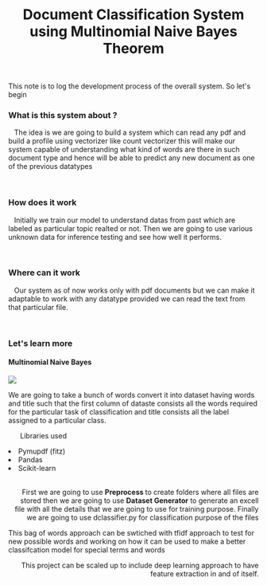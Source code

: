 <h1 align='center'> Document Classification System using Multinomial Naive Bayes Theorem </h1>
<br>

This note is to log the development process of the overall system. So let's begin 
<h3> What is this system about ? </h3>
<div align='left'>
    <p>&nbsp;&nbsp; The idea is we are going to build a system which can read any pdf and build a profile using vectorizer like count vectorizer this will make our system capable of understanding what kind of words are there in such document type and hence will be able to predict any new document as one of the previous datatypes </p>
</div>
<br>

<h3> How does it work </h3>

<div align='left'>
    <p>&nbsp;&nbsp; Initially we train our model to understand datas from past which are labeled as particular topic realted or not. Then we are going to use various unknown data for inference testing and see how well it performs. </p>
</div>
<br>

<h3> Where can  it work </h3>

<div align='left'>
    <p>&nbsp;&nbsp; Our system as of now works only with pdf documents but we can make it adaptable to work with any datatype provided we can read the text from that particular file.</p>
</div>
<br>

<h3>Let's learn more </h3>
<div align='left'>
    <h4><b> Multinomial Naive Bayes </b></h4>
    <img src='https://universe-files.vzaar.com/vzaar/vz2/daf/target/vz2dafd66cf49442ad9c840b1e6d74b211.jpg'>
    <p> We are going to take a bunch of words convert it into dataset having words and title such that the first column of dataste consists all the words required for the particular task of classification and title consists all the label assigned to a particular class. </p>
    <ul> Libraries used </ul>
        <li> Pymupdf (fitz) </li>
        <li> Pandas </li>
        <li> Scikit-learn </li>
    </ul>


<br>
<div align='right'>
    <p> First we are going to use <b>  Preprocess </b> to create folders where all files are stored then we are going to use <b> Dataset Generator</b> to  generate an excell file with all the details that we are going to use for training purpose. Finally we are going to use dclassifier.py for classification purpose  of the files
</div>


<div align='left'>
    <p> This bag of words approach can be swtiched with tfidf approach to test for new possible words and working on how it can be used to make a better classifcation model for special terms and words </p>
</div>


<div align='right'>
    <p> This project can be scaled up to include deep learning approach to have feature extraction in and of itself. </p>
</div>

